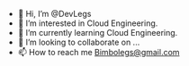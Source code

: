 - 👋 Hi, I’m @DevLegs
- 👀 I’m interested in Cloud Engineering.
- 🌱 I’m currently learning Cloud Engineering.
- 💞️ I’m looking to collaborate on ...
- 📫 How to reach me Bimbolegs@gmail.com

<!---
DevLegs/DevLegs is a ✨ special ✨ repository because its `README.md` (this file) appears on your GitHub profile.
You can click the Preview link to take a look at your changes.
--->
